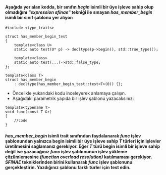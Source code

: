 #### Aşağıda yer alan kodda, bir sınıfın *begin* isimli bir üye işleve  sahip olup olmadığını *"expression sfinae"* tekniği ile sınayan *has_member_begin* isimli bir sınıf şablonu yer alıyor:

```
#include <type_traits>
 
struct has_member_begin_test 
{
	template<class U>
	static auto test(U* p) -> decltype(p->begin(), std::true_type());
 
	template<class>
	static auto test(...)->std::false_type;
};
 
template<class T>
struct has_member_begin
	: decltype(has_member_begin_test::test<T>(0)) {};
```

+ Öncelikle yukarıdaki kodu inceleyerek anlamaya çalışın.
+ Aşağıdaki parametrik yapıda bir işlev şablonu yazacaksınız:

```
template<typename T>
void func(const T &r)
{
	//code
}
```

#### *has_member_begin* isimli trait sınıfından faydalanarak *func* işlev şablonundan yalnızca begin isimli bir üye işleve sahip *T* türleri için işlevler üretilmesini sağlamanız gerekiyor. Eğer *T* türü begin isimli bir işleve sahip değil ise yazacağınız *func* işlev şablonunun işlev yükleme çözümlemesine *(function overload resolution)* katılmaması gerekiyor. *SFINAE* tekniklerinden birini kullanarak *func* işlev şablonunu gerçekleştirin. Yazdığınız şablonu farklı türler için test edin.
